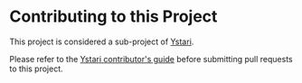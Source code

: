 Contributing to this Project
============================
This project is considered a sub-project of [Ystari](https://github.com/MarimerLLC/Ystari).

Please refer to the [Ystari contributor's guide](https://github.com/MarimerLLC/Ystari/blob/master/CONTRIBUTING.md) before submitting pull requests to this project.
